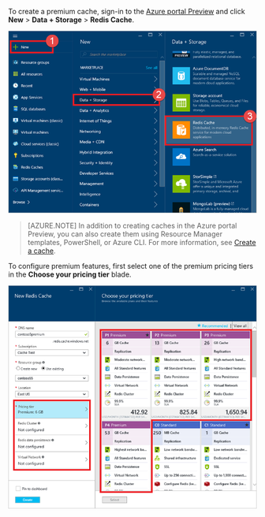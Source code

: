 To create a premium cache, sign-in to the [Azure portal Preview](https://portal.azure.cn) and click **New** > **Data + Storage** > **Redis Cache**.

![Create cache](./media/redis-cache-premium-create/redis-cache-new-cache-menu.png)

> [AZURE.NOTE]
> In addition to creating caches in the Azure portal Preview, you can also create them using Resource Manager templates, PowerShell, or Azure CLI. For more information, see [Create a cache](/documentation/articles/cache-dotnet-how-to-use-azure-redis-cache/#create-a-cache).
> 
> 

To configure premium features, first select one of the premium pricing tiers in the **Choose your pricing tier** blade.

![Choose your pricing tier](./media/redis-cache-premium-create/redis-cache-premium-pricing-tier.png)

